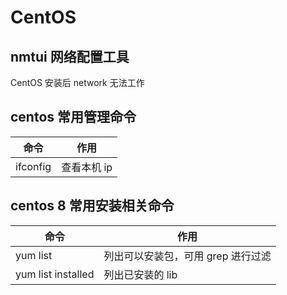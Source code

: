 # CentOS

## nmtui 网络配置工具

CentOS 安装后 network 无法工作

## centos 常用管理命令

| 命令     | 作用        |
| -------- | ----------- |
| ifconfig | 查看本机 ip |

## centos 8 常用安装相关命令

| 命令               | 作用                               |
| ------------------ | ---------------------------------- |
| yum list           | 列出可以安装包，可用 grep 进行过滤 |
| yum list installed | 列出已安装的 lib                   |

